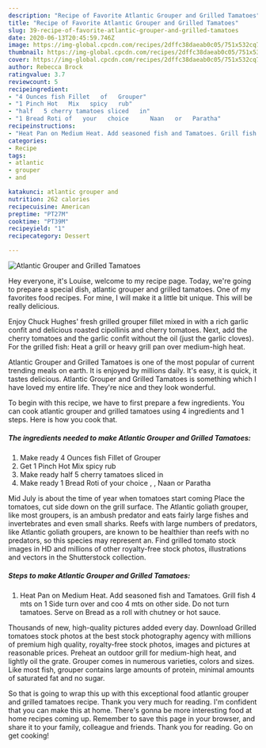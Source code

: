 ```yaml
---
description: "Recipe of Favorite Atlantic Grouper and Grilled Tamatoes"
title: "Recipe of Favorite Atlantic Grouper and Grilled Tamatoes"
slug: 39-recipe-of-favorite-atlantic-grouper-and-grilled-tamatoes
date: 2020-06-13T20:45:59.746Z
image: https://img-global.cpcdn.com/recipes/2dffc38daeab0c05/751x532cq70/atlantic-grouper-and-grilled-tamatoes-recipe-main-photo.jpg
thumbnail: https://img-global.cpcdn.com/recipes/2dffc38daeab0c05/751x532cq70/atlantic-grouper-and-grilled-tamatoes-recipe-main-photo.jpg
cover: https://img-global.cpcdn.com/recipes/2dffc38daeab0c05/751x532cq70/atlantic-grouper-and-grilled-tamatoes-recipe-main-photo.jpg
author: Rebecca Brock
ratingvalue: 3.7
reviewcount: 5
recipeingredient:
- "4 Ounces fish Fillet   of   Grouper"
- "1 Pinch Hot   Mix   spicy   rub"
- "half   5 cherry tamatoes sliced   in"
- "1 Bread Roti of   your   choice      Naan   or   Paratha"
recipeinstructions:
- "Heat Pan on Medium Heat. Add seasoned fish and Tamatoes. Grill fish 4 mts on 1 Side turn over and coo 4 mts on other side. Do not turn tamatoes. Serve on Bread as a roll with chutney or hot sauce."
categories:
- Recipe
tags:
- atlantic
- grouper
- and

katakunci: atlantic grouper and 
nutrition: 262 calories
recipecuisine: American
preptime: "PT27M"
cooktime: "PT39M"
recipeyield: "1"
recipecategory: Dessert

---
```



![Atlantic Grouper and Grilled Tamatoes](https://img-global.cpcdn.com/recipes/2dffc38daeab0c05/751x532cq70/atlantic-grouper-and-grilled-tamatoes-recipe-main-photo.jpg)

Hey everyone, it's Louise, welcome to my recipe page. Today, we're going to prepare a special dish, atlantic grouper and grilled tamatoes. One of my favorites food recipes. For mine, I will make it a little bit unique. This will be really delicious.

Enjoy Chuck Hughes&#39; fresh grilled grouper fillet mixed in with a rich garlic confit and delicious roasted cipollinis and cherry tomatoes. Next, add the cherry tomatoes and the garlic confit without the oil (just the garlic cloves). For the grilled fish: Heat a grill or heavy grill pan over medium-high heat.

Atlantic Grouper and Grilled Tamatoes is one of the most popular of current trending meals on earth. It is enjoyed by millions daily. It's easy, it is quick, it tastes delicious. Atlantic Grouper and Grilled Tamatoes is something which I have loved my entire life. They're nice and they look wonderful.


To begin with this recipe, we have to first prepare a few ingredients. You can cook atlantic grouper and grilled tamatoes using 4 ingredients and 1 steps. Here is how you cook that.

<!--inarticleads1-->

##### The ingredients needed to make Atlantic Grouper and Grilled Tamatoes:

1. Make ready 4 Ounces fish Fillet   of   Grouper
1. Get 1 Pinch Hot   Mix   spicy   rub
1. Make ready half   5 cherry tamatoes sliced   in
1. Make ready 1 Bread Roti of   your   choice ,   ,  Naan   or   Paratha


Mid July is about the time of year when tomatoes start coming Place the tomatoes, cut side down on the grill surface. The Atlantic goliath grouper, like most groupers, is an ambush predator and eats fairly large fishes and invertebrates and even small sharks. Reefs with large numbers of predators, like Atlantic goliath groupers, are known to be healthier than reefs with no predators, so this species may represent an. Find grilled tomato stock images in HD and millions of other royalty-free stock photos, illustrations and vectors in the Shutterstock collection. 

<!--inarticleads2-->

##### Steps to make Atlantic Grouper and Grilled Tamatoes:

1. Heat Pan on Medium Heat. Add seasoned fish and Tamatoes. Grill fish 4 mts on 1 Side turn over and coo 4 mts on other side. Do not turn tamatoes. Serve on Bread as a roll with chutney or hot sauce.


Thousands of new, high-quality pictures added every day. Download Grilled tomatoes stock photos at the best stock photography agency with millions of premium high quality, royalty-free stock photos, images and pictures at reasonable prices. Preheat an outdoor grill for medium-high heat, and lightly oil the grate. Grouper comes in numerous varieties, colors and sizes. Like most fish, grouper contains large amounts of protein, minimal amounts of saturated fat and no sugar. 

So that is going to wrap this up with this exceptional food atlantic grouper and grilled tamatoes recipe. Thank you very much for reading. I'm confident that you can make this at home. There's gonna be more interesting food at home recipes coming up. Remember to save this page in your browser, and share it to your family, colleague and friends. Thank you for reading. Go on get cooking!
